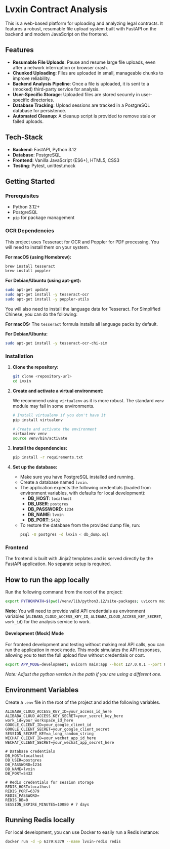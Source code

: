# Lvxin Contract Analysis

This is a web-based platform for uploading and analyzing legal contracts. It features a robust, resumable file upload system built with FastAPI on the backend and modern JavaScript on the frontend.

## Features

- **Resumable File Uploads**: Pause and resume large file uploads, even after a network interruption or browser crash.
- **Chunked Uploading**: Files are uploaded in small, manageable chunks to improve reliability.
- **Backend Analysis Pipeline**: Once a file is uploaded, it is sent to a (mocked) third-party service for analysis.
- **User-Specific Storage**: Uploaded files are stored securely in user-specific directories.
- **Database Tracking**: Upload sessions are tracked in a PostgreSQL database for persistence.
- **Automated Cleanup**: A cleanup script is provided to remove stale or failed uploads.

## Tech-Stack

- **Backend**: FastAPI, Python 3.12
- **Database**: PostgreSQL
- **Frontend**: Vanilla JavaScript (ES6+), HTML5, CSS3
- **Testing**: Pytest, unittest.mock

## Getting Started

### Prerequisites

- Python 3.12+
- PostgreSQL
- `pip` for package management

### OCR Dependencies

This project uses Tesseract for OCR and Poppler for PDF processing. You will need to install them on your system.

**For macOS (using Homebrew):**
```bash
brew install tesseract
brew install poppler
```

**For Debian/Ubuntu (using apt-get):**
```bash
sudo apt-get update
sudo apt-get install -y tesseract-ocr
sudo apt-get install -y poppler-utils
```

You will also need to install the language data for Tesseract. For Simplified Chinese, you can do the following:

**For macOS:**
The `tesseract` formula installs all language packs by default.

**For Debian/Ubuntu:**
```bash
sudo apt-get install -y tesseract-ocr-chi-sim
```

### Installation

1.  **Clone the repository:**
    ```bash
    git clone <repository-url>
    cd Lvxin
    ```

2.  **Create and activate a virtual environment:**

    We recommend using `virtualenv` as it is more robust. The standard `venv` module may fail in some environments.

    ```bash
    # Install virtualenv if you don't have it
    pip install virtualenv

    # Create and activate the environment
    virtualenv venv
    source venv/bin/activate
    ```

3.  **Install the dependencies:**
    ```bash
    pip install -r requirements.txt
    ```

4.  **Set up the database:**
    - Make sure you have PostgreSQL installed and running.
    - Create a database named `lvxin`.
    - The application expects the following credentials (loaded from environment variables, with defaults for local development):
      - **DB_HOST**: `localhost`
      - **DB_USER**: `postgres`
      - **DB_PASSWORD**: `1234`
      - **DB_NAME**: `lvxin`
      - **DB_PORT**: `5432`
    - To restore the database from the provided dump file, run:
      ```bash
      psql -U postgres -d lvxin < db_dump.sql
      ```

### Frontend

The frontend is built with Jinja2 templates and is served directly by the FastAPI application. No separate setup is required.

## How to run the app locally

Run the following command from the root of the project:

```bash
export PYTHONPATH=$(pwd)/venv/lib/python3.12/site-packages; uvicorn main:app --host 127.0.0.1 --port 8000
```

**Note**: You will need to provide valid API credentials as environment variables (`ALIBABA_CLOUD_ACCESS_KEY_ID`, `ALIBABA_CLOUD_ACCESS_KEY_SECRET`, `work_id`) for the analysis service to work.

#### Development (Mock) Mode

For frontend development and testing without making real API calls, you can run the application in mock mode. This mode simulates the API responses, allowing you to test the full upload flow without credentials or cost.

```bash
export APP_MODE=development; uvicorn main:app --host 127.0.0.1 --port 8000
```
*Note: Adjust the python version in the path if you are using a different one.*


## Environment Variables

Create a `.env` file in the root of the project and add the following variables.

```
ALIBABA_CLOUD_ACCESS_KEY_ID=your_access_id_here
ALIBABA_CLOUD_ACCESS_KEY_SECRET=your_secret_key_here
work_id=your_workspace_id_here
GOOGLE_CLIENT_ID=your_google_client_id
GOOGLE_CLIENT_SECRET=your_google_client_secret
SESSION_SECRET_KEY=a_long_random_string
WECHAT_CLIENT_ID=your_wechat_app_id_here
WECHAT_CLIENT_SECRET=your_wechat_app_secret_here

# Database credentials
DB_HOST=localhost
DB_USER=postgres
DB_PASSWORD=1234
DB_NAME=lvxin
DB_PORT=5432

# Redis credentials for session storage
REDIS_HOST=localhost
REDIS_PORT=6379
REDIS_PASSWORD=
REDIS_DB=0
SESSION_EXPIRE_MINUTES=10080 # 7 days
```

## Running Redis locally

For local development, you can use Docker to easily run a Redis instance:

```bash
docker run -d -p 6379:6379 --name lvxin-redis redis
``` 